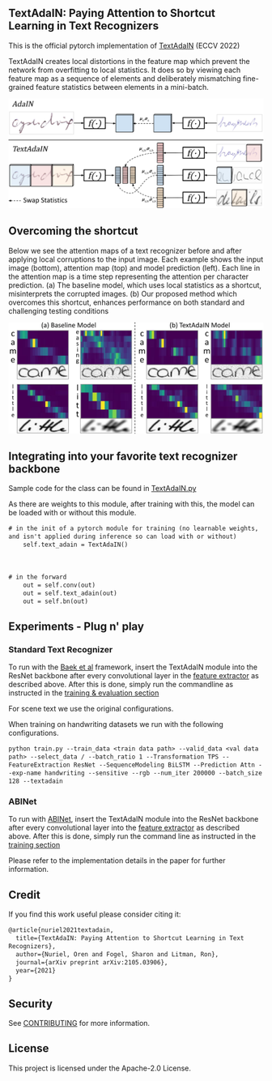 ## TextAdaIN: Paying Attention to Shortcut Learning in Text Recognizers
This is the official pytorch implementation of [TextAdaIN](https://arxiv.org/abs/2105.03906) (ECCV 2022)


TextAdaIN creates local distortions in the feature map which prevent the network from overfitting to local statistics.  It does so by viewing each feature map as a sequence of elements and deliberately mismatching fine-grained feature statistics between elements in a mini-batch.


![TextAdaIN](./figures/teaser_fig_v3.svg)





## Overcoming the shortcut
Below we see the attention maps of a text recognizer before and after applying local corruptions to the input image.
Each example shows the input image (bottom), attention map (top) and model prediction (left). Each line in the attention map is a time step representing the attention per character prediction. (a) The baseline model, which uses local statistics as a shortcut, misinterprets the corrupted images. (b) Our proposed  method which overcomes this shortcut, enhances performance on both standard and challenging testing conditions

![Attention](./figures/attn_viz.svg)

## Integrating into your favorite text recognizer backbone 
Sample code for the class can be found in [TextAdaIN.py](./TextAdaIN.py)

As there are weights to this module, after training with this, the model can be loaded with or without this module.

```
# in the init of a pytorch module for training (no learnable weights, and isn't applied during inference so can load with or without)
    self.text_adain = TextAdaIN()



# in the forward
    out = self.conv(out)
    out = self.text_adain(out)
    out = self.bn(out)
```

## Experiments - Plug n' play

### Standard Text Recognizer

To run with the [Baek et al](https://github.com/clovaai/deep-text-recognition-benchmark) framework, insert the TextAdaIN module into the ResNet backbone after every convolutional layer in the [feature extractor](https://github.com/clovaai/deep-text-recognition-benchmark/blob/master/modules/feature_extraction.py) as described above.
After this is done, simply run the commandline as instructed in the [training & evaluation section](https://github.com/clovaai/deep-text-recognition-benchmark#training-and-evaluation)

For scene text we use the original configurations.

When training on handwriting datasets we run with the following configurations.
```
python train.py --train_data <train data path> --valid_data <val data path> --select_data / --batch_ratio 1 --Transformation TPS --FeatureExtraction ResNet --SequenceModeling BiLSTM --Prediction Attn --exp-name handwriting --sensitive --rgb --num_iter 200000 --batch_size 128 --textadain 
```

### ABINet

To run with [ABINet](https://github.com/FangShancheng/ABINet), insert the TextAdaIN module into the ResNet backbone after every convolutional layer into the [feature extractor](https://github.com/FangShancheng/ABINet/blob/main/modules/resnet.py) as described above.
After this is done, simply run the command line as instructed in the [training section](https://github.com/FangShancheng/ABINet#training)

Please refer to the implementation details in the paper for further information.

## Credit
If you find this work useful please consider citing it:
```
@article{nuriel2021textadain,
  title={TextAdaIN: Paying Attention to Shortcut Learning in Text Recognizers},
  author={Nuriel, Oren and Fogel, Sharon and Litman, Ron},
  journal={arXiv preprint arXiv:2105.03906},
  year={2021}
}
```

## Security

See [CONTRIBUTING](CONTRIBUTING.md#security-issue-notifications) for more information.

## License

This project is licensed under the Apache-2.0 License.